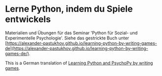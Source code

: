 # Lerne Python, indem du Spiele entwickels
Materialien und Übungen für das Seminar 'Python für Sozial- und Experimentelle Psychologie'. Siehe das gestrickte Buch unter [https://alexander-pastukhov.github.io/learning-python-by-writing-games-de](https://alexander-pastukhov.github.io/learning-python-by-writing-games-de/). 

This is a German translation of [Learning Python and PsychoPy by writing games](https://alexander-pastukhov.github.io/writing-games-with-python-and-psychopy/).
